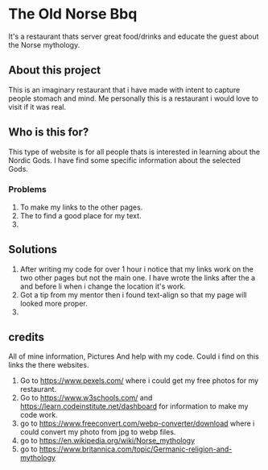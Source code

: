 # The Old Norse Bbq
It's a restaurant thats server great food/drinks and educate the guest about the Norse mythology.

## About this project
This is an imaginary restaurant that i have made with intent to capture people stomach and mind.
Me personally this is a restaurant i would love to visit if it was real.

## Who is this for?
This type of website is for all people thats is interested in learning about the Nordic Gods.
I have find some specific information about the selected Gods.

### Problems
1. To make my links to the other pages.
2. The to find a good place for my text.
3. 

## Solutions
1. After writing my code for over 1 hour i notice that my links work on the two other pages but not the main one. I have wrote the links after the a and before li when i change the location it's work.
2. Got a tip from my mentor then i found text-align so that my page will looked more proper.
3. 


## credits
All of mine information, Pictures And help with my code. Could i find on this links the there websites.
1. Go to https://www.pexels.com/ where i could get my free photos for my restaurant. 
2. Go to https://www.w3schools.com/ and https://learn.codeinstitute.net/dashboard for information to make my code work.
3. go to https://www.freeconvert.com/webp-converter/download where i could convert my photo from jpg to webp files.
4. go to https://en.wikipedia.org/wiki/Norse_mythology
5. go to https://www.britannica.com/topic/Germanic-religion-and-mythology

